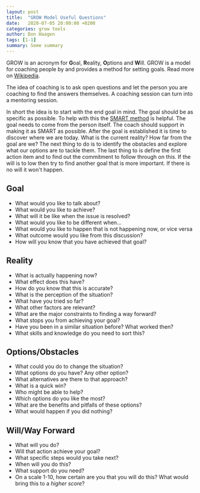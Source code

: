 ```yaml
---
layout: post
title:  "GROW Model Useful Questions"
date:   2020-07-05 20:00:00 +0200
categories: grow tools
author: Don Haagen
tags: [1-1]
summary: Some summary
---
```

GROW is an acronym for **G**oal, **R**eality, **O**ptions and **W**ill. GROW is a model for coaching people by and provides a method for setting goals. Read more on [Wikipedia](https://en.wikipedia.org/wiki/GROW_model). 

The idea of coaching is to ask open questions and let the person you are coaching to find the answers themselves. A coaching session can turn into a mentoring session.

In short the idea is to start with the end goal in mind. The goal should be as specific as possible. To help with this the [SMART method](https://en.wikipedia.org/wiki/SMART_criteria) is helpful. The goal needs to come from the person itself. The coach should support in making it as SMART as possible. After the goal is established it is time to discover where we are today. What is the current reality? How far from the goal are we? The next thing to do is to identify the obstacles and explore what our options are to tackle them. The last thing to is define the first action item and to find out the commitment to follow through on this. If the will is to low then try to find another goal that is more important. If there is no will it won't happen. 

## Goal
* What would you like to talk about?
* What would you like to achieve?
* What will it be like when the issue is resolved?
* What would you like to be different when...
* What would you like to happen that is not happening now, or vice versa
* What outcome would you like from this discussion?
* How will you know that you have achieved that goal?

## Reality
* What is actually happening now?
* What effect does this have?
* How do you know that this is accurate?
* What is the perception of the situation?
* What have you tried so far?
* What other factors are relevant?
* What are the major constraints to finding a way forward?
* What stops you from achieving your goal?
* Have you been in a similar situation before? What worked then?
* What skills and knowledge do you need to sort this?

## Options/Obstacles
* What could you do to change the situation?
* What options do you have? Any other option?
* What alternatives are there to that approach?
* What is a quick win?
* Who might be able to help?
* Which options do you like the most?
* What are the benefits and pitfalls of these options?
* What would happen if you did nothing?

## Will/Way Forward
* What will you do?
* Will that action achieve your goal?
* What specific steps would you take next?
* When will you do this?
* What support do you need?
* On a scale 1-10, how certain are you that you will do this? What would bring this to a *higher score*?